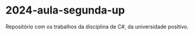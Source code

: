 # 2024-aula-segunda-up
Repositório com os trabalhos da disciplina de C#, da universidade positivo. 
